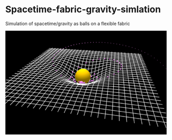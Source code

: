 # Spacetime-fabric-gravity-simlation
Simulation of spacetime/gravity as balls on a flexible fabric

<p align="left">
  <a href="https://camelcasesensitive.github.io/Spacetime-fabric-gravity-simlation/">
    <img src="./Spacetime fabric.png" alt="Spacetime fabic" title="Stpacetime gravity" width="600">
  </a>
</p>

